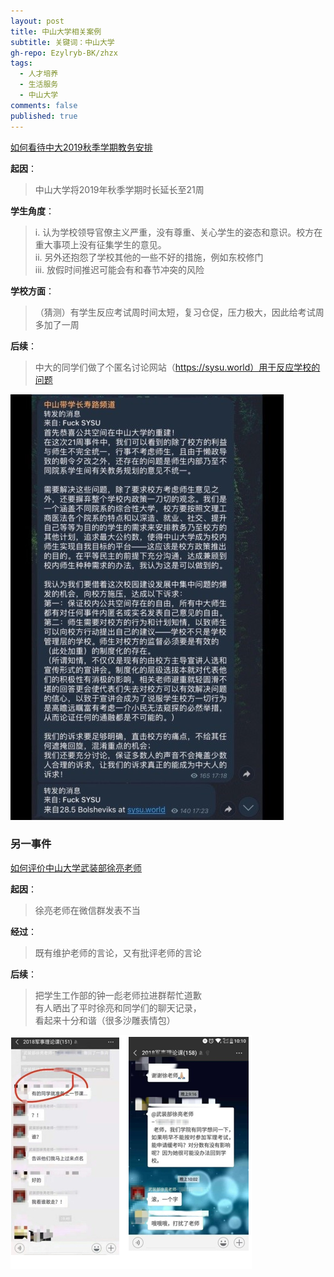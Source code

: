 ```yaml
---
layout: post
title: 中山大学相关案例
subtitle: 关键词：中山大学
gh-repo: Ezylryb-BK/zhzx
tags:
  - 人才培养
  - 生活服务
  - 中山大学
comments: false
published: true
---
```


[如何看待中大2019秋季学期教务安排](https://www.zhihu.com/question/318620471/answer/640263071)

**起因**：
>中山大学将2019年秋季学期时长延长至21周

**学生角度**：

>i.	认为学校领导官僚主义严重，没有尊重、关心学生的姿态和意识。校方在重大事项上没有征集学生的意见。
><br>ii.	另外还抱怨了学校其他的一些不好的措施，例如东校修门
><br>iii.	放假时间推迟可能会有和春节冲突的风险

**学校方面**：
>（猜测）有学生反应考试周时间太短，复习仓促，压力极大，因此给考试周多加了一周

**后续**：
>中大的同学们做了个匿名讨论网站（https://sysu.world）用于反应学校的问题

![1](/img/zs.jpg)

### 另一事件

[如何评价中山大学武装部徐亮老师](https://www.zhihu.com/question/305854486/answer/552798123)

**起因**：
>徐亮老师在微信群发表不当

**经过**：
>既有维护老师的言论，又有批评老师的言论

**后续**：

>把学生工作部的钟一彪老师拉进群帮忙道歉
><br>有人晒出了平时徐亮和同学们的聊天记录，
><br>看起来十分和谐（很多沙雕表情包）

![2](/img/zs2.png)

